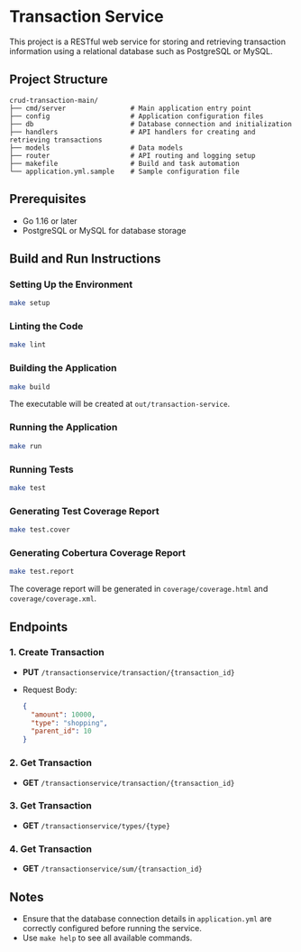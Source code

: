 # Transaction Service

This project is a RESTful web service for storing and retrieving transaction information using a relational database such as PostgreSQL or MySQL.

## Project Structure

```
crud-transaction-main/
├── cmd/server                # Main application entry point
├── config                    # Application configuration files
├── db                        # Database connection and initialization
├── handlers                  # API handlers for creating and retrieving transactions
├── models                    # Data models
├── router                    # API routing and logging setup
├── makefile                  # Build and task automation
└── application.yml.sample    # Sample configuration file
```

## Prerequisites

- Go 1.16 or later
- PostgreSQL or MySQL for database storage

## Build and Run Instructions

### Setting Up the Environment

```bash
make setup
```

### Linting the Code

```bash
make lint
```

### Building the Application

```bash
make build
```

The executable will be created at `out/transaction-service`.

### Running the Application

```bash
make run
```

### Running Tests

```bash
make test
```

### Generating Test Coverage Report

```bash
make test.cover
```

### Generating Cobertura Coverage Report

```bash
make test.report
```

The coverage report will be generated in `coverage/coverage.html` and `coverage/coverage.xml`.

## Endpoints

### 1. Create Transaction

- **PUT** `/transactionservice/transaction/{transaction_id}`
- Request Body:

  ```json
  {
    "amount": 10000,
    "type": "shopping",
    "parent_id": 10
  }
  ```

### 2. Get Transaction

- **GET** `/transactionservice/transaction/{transaction_id}`

### 3. Get Transaction

- **GET** `/transactionservice/types/{type}`

### 4. Get Transaction

- **GET** `/transactionservice/sum/{transaction_id}`

## Notes

- Ensure that the database connection details in `application.yml` are correctly configured before running the service.
- Use `make help` to see all available commands.
